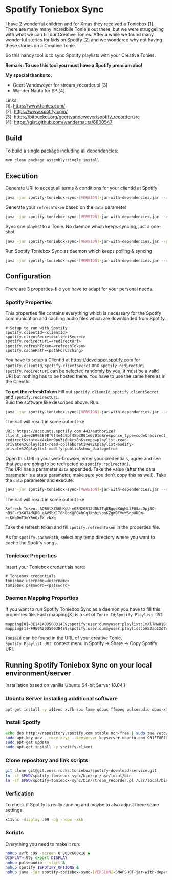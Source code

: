 # Spotify Toniebox Sync
I have 2 wonderful children and for Xmas they received a Toniebox [1]. 
There are many many incredbile Tonie's out there, but we were struggeling with what we can fill our Creative Tonies.
After a while we found many wonderful stories for kids on Spotify [2] and we wondered why not having these stories on a Creative Tonie.

So this handy tool is to sync Spotify playlists with your Creative Tonies.

**Remark: To use this tool you must have a Spotify premium abo!**   

**My special thanks to:** 
* Geert Vandeweyer for stream_recorder.pl [3]
* Wander Nauta for SP [4]

Links:  
[1]: https://www.tonies.com/  
[2]: https://www.spotify.com/  
[3]: https://bitbucket.org/geertvandeweyer/spotify_recorder/src    
[4]: https://gist.github.com/wandernauta/6800547  

## Build
To build a single package including all dependencies:
```bash
mvn clean package assembly:single install
```

## Execution
Generate URI to accept all terms & conditions for your clientId at Spotify
```bash
java -jar spotify-toniebox-sync-[VERSION]-jar-with-dependencies.jar --apicode
```
Generate your `refreshToken` based on the `data` parameter
```bash
java -jar spotify-toniebox-sync-[VERSION]-jar-with-dependencies.jar --code "[DATA PARAMETER]"
```
Sync one playlist to a Tonie. No daemon which keeps syncing, just a one-shot
```bash
java -jar spotify-toniebox-sync-[VERSION]-jar-with-dependencies.jar --playlist "[PLAYLIST NAME ON SPOTIFY]" --tonie "[NAME OF TONIE]"
``` 
Run Spotify Toniebox Sync as daemon which keeps polling & syncing
```bash
java -jar spotify-toniebox-sync-[VERSION]-jar-with-dependencies.jar --daemon &
```

## Configuration
There are 3 properties-file you have to adapt for your personal needs.

### Spotify Properties
This properties file contains everything which is necessary for the Spotify communication and caching audio files which are downloaded from Spotify.
```properties
# Setup to run with Spotify
spotify.clientId=<clientId>
spotify.clientSecret=<clientSecret>
spotify.redirectUri=<redirectUri>
spotify.refreshToken=<refreshToken>
spotify.cachePath=<pathForCaching>
```

You have to setup a ClientId at https://developer.spotify.com for `spotify.clientId`, `spotify.clientSecret` and `spotify.redirectUri`.  
`spotify.redirectUri` can be selected randomly by you, it must be a valid URI but nothing has to be hosted there. You have to use the same here as in the ClientId

**To get the refreshToken**
Fill out `spotify.clientId`, `spotify.clientSecret` and `spotify.redirectUri`.  
Buid the software like described above.
Run:
```bash
java -jar spotify-toniebox-sync-[VERSION]-jar-with-dependencies.jar --apicode
``` 
The call will result in some output like
```text
URI: https://accounts.spotify.com:443/authorize?client_id=e26995898f9f4e4d9bf45b3001e6701d&response_type=code&redirect_uri=https%3A%2F%2Fmaximilian.voss.rocks%2Fspotify-redirect&state=x4xkmn9pu3j6ukrs8n&scope=playlist-read-private%2Cplaylist-read-collaborative%2Cplaylist-modify-private%2Cplaylist-modify-public&show_dialog=true
```

Open this URI in your web-browser, enter your credentials, agree and see that you are going to be redirected to `spotify.redirectUri`.  
The URI has a  parameter `data` appended. Take the value (after the data parameter is a state parameter, make sure you don't copy this as well).
Take the `data` parameter and execute:
```bash
java -jar spotify-toniebox-sync-[VERSION]-jar-with-dependencies.jar --code "[DATA-PARAMETER]"
```
The call will result in some output like
```text
Refresh Token: AQBStXZ6GhKpU-eGSN2GS13d0kITqUBgqeXWgMLlFOSacOpjSQ-nB9F-Y3KOT4dGRB_aAV5bX1T8hDoKQP04hGqJkhhiVonKZgWBFVuWSqoHDEm-eiKKg0nT3qY0nOxEX_zNXg
```
Take the refresh token and fill `spotify.refreshToken` in the properties file.

As for `spotify.cachePath`, select any temp directory where you want to cache the Spotify songs.

### Toniebox Properties 
Insert your Toniebox credentials here:
```properties
# Toniebox credentials
toniebox.username=<username>
toniebox.password=<password>
```

### Daemon Mapping Properties
If you want to run Spotify Toniebox Sync as a daemon you have to fill this properties file.
Each mapping[X] is a set of `Tonie Id`;`Spotify Playlist URI`.
```properties
mapping[0]=3E141A0D500314E9;spotify:user:dummyuser:playlist:1mXl7MwD1BGILtZVW4af4f
mapping[1]=F969A20D500384E9;spotify:user:dummyuser:playlist:5A52aoIXdtWS20WmZ9FVGR
``` 

`TonieId` can be found in the URL of your creative Tonie.  
`Spotify Playlist URI`: context menu in Spotify -> Share -> Copy Spotify URI.

## Running Spotify Toniebox Sync on your local environment/server
Installation based on vanilla Ubuntu 64-bit Server 18.04.1

### Ubuntu Server installing additional software
```bash
apt-get install -y x11vnc xvfb sox lame qdbus ffmpeg pulseaudio dbus-x11 xinit
```

### Install Spotify
```bash
echo deb http://repository.spotify.com stable non-free | sudo tee /etc/apt/sources.list.d/spotify.list 
sudo apt-key adv --recv-keys --keyserver keyserver.ubuntu.com 931FF8E79F0876134EDDBDCCA87FF9DF48BF1C90 
sudo apt-get update 
sudo apt-get install -y spotify-client 
```

### Clone repository and link scripts
```bash
git clone git@git.voss.rocks:toniebox/spotify-download-service.git
ln -sf $PWD/spotify-toniebox-sync/bin/sp /usr/local/bin
ln -sf $PWD/spotify-toniebox-sync/bin/stream_recorder.pl /usr/local/bin/
```

### Verfication
To check if Spotify is really running and maybe to also adjust there some settings.
```bash
x11vnc -display :99 -bg -nopw -xkb
```

### Scripts
Everything you need to make it run:
```bash 
nohup Xvfb :99 -screen 0 800x600x16 &
DISPLAY=:99; export DISPLAY
nohup pulseaudio --start &
nohup spotify $SPOTIFY_OPTIONS &
nohup java -jar spotify-toniebox-sync-[VERSION]-SNAPSHOT-jar-with-dependencies.jar --daemon & 
```